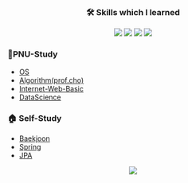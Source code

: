 ### <p align="center">:hammer_and_wrench: Skills which I learned</p>
<p align="center">
<img src="https://img.shields.io/badge/PYTHON-0696D7?style=for-the-badge&logo=Python&logoColor=black"> <img src="https://img.shields.io/badge/Java-FF0000?style=for-the-badge&logo=Java&logoColor="> <img src="https://img.shields.io/badge/C++-E8E8E8?style=for-the-badge&logo=Cplusplus&logoColor=black"> <img src="https://img.shields.io/badge/SpringBoot-6DB33F?style=for-the-badge&logo=Springboot&logoColor=white">   
  

### 🏫PNU-Study
  - [OS](https://github.com/abc980823/PNU-OperatingSystem)
  - [Algorithm(prof.cho)](https://github.com/abc980823/PNU-algorithm)
  - [Internet-Web-Basic](https://github.com/abc980823/PNU_Internet-Web_basic)
  - [DataScience](https://github.com/abc980823/PNU-DataScience)
  
  
### 🏠 Self-Study
  - [Baekjoon](https://github.com/abc980823/Baekjoon-Study)
  - [Spring](https://github.com/abc980823/Spring_boot)
  - [JPA](https://github.com/abc980823/JPA_Study)
  
<p align=center>
<img src="https://github-readme-stats.vercel.app/api?username=abc980823&show_icons=true&theme=gruvbox&hide=["issues"]">

